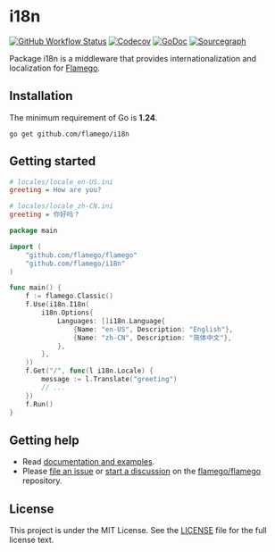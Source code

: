 # i18n

[![GitHub Workflow Status](https://img.shields.io/github/workflow/status/flamego/i18n/Go?logo=github&style=for-the-badge)](https://github.com/flamego/i18n/actions?query=workflow%3AGo)
[![Codecov](https://img.shields.io/codecov/c/gh/flamego/i18n?logo=codecov&style=for-the-badge)](https://app.codecov.io/gh/flamego/i18n)
[![GoDoc](https://img.shields.io/badge/GoDoc-Reference-blue?style=for-the-badge&logo=go)](https://pkg.go.dev/github.com/flamego/i18n?tab=doc)
[![Sourcegraph](https://img.shields.io/badge/view%20on-Sourcegraph-brightgreen.svg?style=for-the-badge&logo=sourcegraph)](https://sourcegraph.com/github.com/flamego/i18n)

Package i18n is a middleware that provides internationalization and localization for [Flamego](https://github.com/flamego/flamego).

## Installation

The minimum requirement of Go is **1.24**.

	go get github.com/flamego/i18n

## Getting started

```ini
# locales/locale_en-US.ini
greeting = How are you?
```

```ini
# locales/locale_zh-CN.ini
greeting = 你好吗？
```

```go
package main

import (
	"github.com/flamego/flamego"
	"github.com/flamego/i18n"
)

func main() {
	f := flamego.Classic()
	f.Use(i18n.I18n(
		i18n.Options{
			Languages: []i18n.Language{
				{Name: "en-US", Description: "English"},
				{Name: "zh-CN", Description: "简体中文"},
			},
		},
	))
	f.Get("/", func(l i18n.Locale) {
		message := l.Translate("greeting")
		// ...
	})
	f.Run()
}
```

## Getting help

- Read [documentation and examples](https://flamego.dev/middleware/i18n.html).
- Please [file an issue](https://github.com/flamego/flamego/issues) or [start a discussion](https://github.com/flamego/flamego/discussions) on the [flamego/flamego](https://github.com/flamego/flamego) repository.

## License

This project is under the MIT License. See the [LICENSE](LICENSE) file for the full license text.

